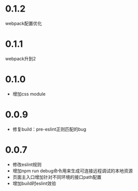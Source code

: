 # 0.1.2
webpack配置优化

# 0.1.1
webpack升到2

# 0.1.0
* 增加css module

# 0.0.9
* 修复build：pre-eslint正则匹配的bug

# 0.0.7

* 修改eslint规则
* 增加npm run debug命令用来生成可连接远程调试的本地资源
* 页面主入口增加针对不同环境的接口path配置
* 增加build时eslint效验
